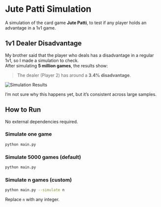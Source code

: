 # Jute Patti Simulation

A simulation of the card game **Jute Patti**, to test if any player holds an advantage in a 1v1 game.

## 1v1 Dealer Disadvantage

My brother said that the player who deals has a disadvantage in a regular 1v1, so I made a simulation to check.  
After simulating **5 million games**, the results show:

> The dealer (Player 2) has around a **3.4% disadvantage**.

![Simulation Results](https://github.com/user-attachments/assets/83b950d3-1dd2-4ad7-bdd4-b11a92968921)

I’m not sure why this happens yet, but it’s consistent across large samples.

## How to Run

No external dependencies required.

### Simulate one game
```bash
python main.py
````

### Simulate 5000 games (default)

```bash
python main.py
```

### Simulate n games (custom)

```bash
python main.py --simulate n
```

Replace `n` with any integer.


